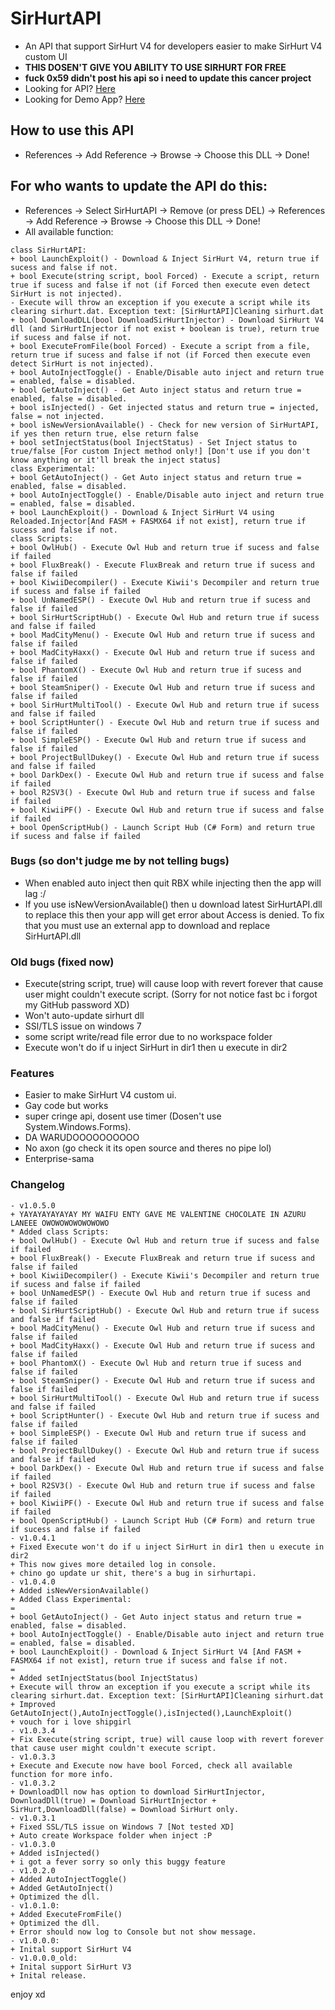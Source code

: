 # SirHurtAPI
 - An API that support SirHurt V4 for developers easier to make SirHurt V4 custom UI
 - **THIS DOSEN'T GIVE YOU ABILITY TO USE SIRHURT FOR FREE**
 - **fuck 0x59 didn't post his api so i need to update this cancer project**
 - Looking for API? [Here](https://raw.githubusercontent.com/teppyboy/SirHurtAPI/master/SirHurtAPI/SirHurtAPI/SirHurtAPI/bin/Debug/SirHurtAPI.dll)
 - Looking for Demo App? [Here](https://github.com/teppyboy/SirHurtAPI/raw/master/SirHurtAPI/SirHurtAPI/SirHurtAPI%20Demo%20App/bin/Debug/SirHurtAPI%20Demo%20App.exe)
## How to use this API
- References -> Add Reference -> Browse -> Choose this DLL -> Done!
## For who wants to update the API do this:
- References -> Select SirHurtAPI -> Remove (or press DEL) -> References -> Add Reference -> Browse -> Choose this DLL -> Done!
- All available function:
```
class SirHurtAPI:
+ bool LaunchExploit() - Download & Inject SirHurt V4, return true if sucess and false if not.
+ bool Execute(string script, bool Forced) - Execute a script, return true if sucess and false if not (if Forced then execute even detect SirHurt is not injected).
- Execute will throw an exception if you execute a script while its clearing sirhurt.dat. Exception text: [SirHurtAPI]Cleaning sirhurt.dat
+ bool DownloadDLL(bool DownloadSirHurtInjector) - Download SirHurt V4 dll (and SirHurtInjector if not exist + boolean is true), return true if sucess and false if not.
+ bool ExecuteFromFile(bool Forced) - Execute a script from a file, return true if sucess and false if not (if Forced then execute even detect SirHurt is not injected).
+ bool AutoInjectToggle() - Enable/Disable auto inject and return true = enabled, false = disabled.
+ bool GetAutoInject() - Get Auto inject status and return true = enabled, false = disabled.
+ bool isInjected() - Get injected status and return true = injected, false = not injected.
+ bool isNewVersionAvailable() - Check for new version of SirHurtAPI, if yes then return true, else return false
+ bool setInjectStatus(bool InjectStatus) - Set Inject status to true/false [For custom Inject method only!] [Don't use if you don't know anything or it'll break the inject status]
class Experimental:
+ bool GetAutoInject() - Get Auto inject status and return true = enabled, false = disabled.
+ bool AutoInjectToggle() - Enable/Disable auto inject and return true = enabled, false = disabled.
+ bool LaunchExploit() - Download & Inject SirHurt V4 using Reloaded.Injector[And FASM + FASMX64 if not exist], return true if sucess and false if not.
class Scripts:
+ bool OwlHub() - Execute Owl Hub and return true if sucess and false if failed
+ bool FluxBreak() - Execute FluxBreak and return true if sucess and false if failed
+ bool KiwiiDecompiler() - Execute Kiwii's Decompiler and return true if sucess and false if failed
+ bool UnNamedESP() - Execute Owl Hub and return true if sucess and false if failed
+ bool SirHurtScriptHub() - Execute Owl Hub and return true if sucess and false if failed
+ bool MadCityMenu() - Execute Owl Hub and return true if sucess and false if failed
+ bool MadCityHaxx() - Execute Owl Hub and return true if sucess and false if failed
+ bool PhantomX() - Execute Owl Hub and return true if sucess and false if failed
+ bool SteamSniper() - Execute Owl Hub and return true if sucess and false if failed
+ bool SirHurtMultiTool() - Execute Owl Hub and return true if sucess and false if failed
+ bool ScriptHunter() - Execute Owl Hub and return true if sucess and false if failed
+ bool SimpleESP() - Execute Owl Hub and return true if sucess and false if failed
+ bool ProjectBullDukey() - Execute Owl Hub and return true if sucess and false if failed
+ bool DarkDex() - Execute Owl Hub and return true if sucess and false if failed
+ bool R2SV3() - Execute Owl Hub and return true if sucess and false if failed
+ bool KiwiiPF() - Execute Owl Hub and return true if sucess and false if failed
+ bool OpenScriptHub() - Launch Script Hub (C# Form) and return true if sucess and false if failed
```
### Bugs (so don't judge me by not telling bugs)
- When enabled auto inject then quit RBX while injecting then the app will lag :/
- If you use isNewVersionAvailable() then u download latest SirHurtAPI.dll to replace this then your app will get error about Access is denied. To fix that you must use an external app to download and replace SirHurtAPI.dll
### Old bugs (fixed now)
- Execute(string script, true) will cause loop with revert forever that cause user might couldn't execute script. (Sorry for not notice fast bc i forgot my GitHub password XD)
- Won't auto-update sirhurt dll
- SSl/TLS issue on windows 7
- some script write/read file error due to no workspace folder
- Execute won't do if u inject SirHurt in dir1 then u execute in dir2
### Features
- Easier to make SirHurt V4 custom ui.
- Gay code but works
- super cringe api, dosent use timer (Dosen't use System.Windows.Forms).
- DA WARUDOOOOOOOOOO
- No axon (go check it its open source and theres no pipe lol)
- Enterprise-sama
### Changelog
```
- v1.0.5.0
+ YAYAYAYAYAYAY MY WAIFU ENTY GAVE ME VALENTINE CHOCOLATE IN AZURU LANEEE OWOWOWOWOWOWOWO
* Added class Scripts:
+ bool OwlHub() - Execute Owl Hub and return true if sucess and false if failed
+ bool FluxBreak() - Execute FluxBreak and return true if sucess and false if failed
+ bool KiwiiDecompiler() - Execute Kiwii's Decompiler and return true if sucess and false if failed
+ bool UnNamedESP() - Execute Owl Hub and return true if sucess and false if failed
+ bool SirHurtScriptHub() - Execute Owl Hub and return true if sucess and false if failed
+ bool MadCityMenu() - Execute Owl Hub and return true if sucess and false if failed
+ bool MadCityHaxx() - Execute Owl Hub and return true if sucess and false if failed
+ bool PhantomX() - Execute Owl Hub and return true if sucess and false if failed
+ bool SteamSniper() - Execute Owl Hub and return true if sucess and false if failed
+ bool SirHurtMultiTool() - Execute Owl Hub and return true if sucess and false if failed
+ bool ScriptHunter() - Execute Owl Hub and return true if sucess and false if failed
+ bool SimpleESP() - Execute Owl Hub and return true if sucess and false if failed
+ bool ProjectBullDukey() - Execute Owl Hub and return true if sucess and false if failed
+ bool DarkDex() - Execute Owl Hub and return true if sucess and false if failed
+ bool R2SV3() - Execute Owl Hub and return true if sucess and false if failed
+ bool KiwiiPF() - Execute Owl Hub and return true if sucess and false if failed
+ bool OpenScriptHub() - Launch Script Hub (C# Form) and return true if sucess and false if failed
- v1.0.4.1
+ Fixed Execute won't do if u inject SirHurt in dir1 then u execute in dir2
+ This now gives more detailed log in console.
+ chino go update ur shit, there's a bug in sirhurtapi.
- v1.0.4.0
+ Added isNewVersionAvailable()
+ Added Class Experimental:
= 
+ bool GetAutoInject() - Get Auto inject status and return true = enabled, false = disabled.
+ bool AutoInjectToggle() - Enable/Disable auto inject and return true = enabled, false = disabled.
+ bool LaunchExploit() - Download & Inject SirHurt V4 [And FASM + FASMX64 if not exist], return true if sucess and false if not.
=
+ Added setInjectStatus(bool InjectStatus)
+ Execute will throw an exception if you execute a script while its clearing sirhurt.dat. Exception text: [SirHurtAPI]Cleaning sirhurt.dat
+ Improved GetAutoInject(),AutoInjectToggle(),isInjected(),LaunchExploit()
+ vouch for i love shipgirl
- v1.0.3.4
+ Fix Execute(string script, true) will cause loop with revert forever that cause user might couldn't execute script.
- v1.0.3.3
+ Execute and Execute now have bool Forced, check all available function for more info.
- v1.0.3.2
+ DownloadDll now has option to download SirHurtInjector, DownloadDll(true) = Download SirHurtInjector + SirHurt,DownloadDll(false) = Download SirHurt only.
- v1.0.3.1
+ Fixed SSL/TLS issue on Windows 7 [Not tested XD]
+ Auto create Workspace folder when inject :P
- v1.0.3.0
+ Added isInjected()
+ i got a fever sorry so only this buggy feature
- v1.0.2.0
+ Added AutoInjectToggle()
+ Added GetAutoInject()
+ Optimized the dll.
- v1.0.1.0:
+ Added ExecuteFromFile()
+ Optimized the dll.
+ Error should now log to Console but not show message.
- v1.0.0.0:
+ Inital support SirHurt V4
- v1.0.0.0_old:
+ Inital support SirHurt V3
+ Inital release.
```
enjoy xd 
